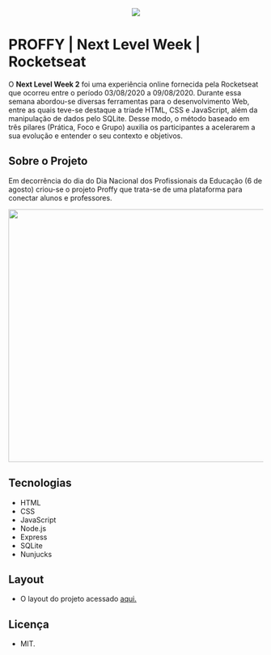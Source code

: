 <p align="center">
  <img src="https://user-images.githubusercontent.com/60404990/83956180-9d0d9b80-a831-11ea-9bc4-15c7d680fff4.png">
</p>

# PROFFY | Next Level Week | Rocketseat
O **Next Level Week 2** foi uma experiência online fornecida pela Rocketseat que ocorreu entre o período 03/08/2020 a 09/08/2020. Durante essa semana abordou-se diversas ferramentas para o desenvolvimento Web, entre as quais teve-se destaque a tríade HTML, CSS e JavaScript, além da manipulação de dados pelo SQLite. Desse modo, o método baseado em três pilares (Prática, Foco e Grupo) auxilia os participantes a acelerarem a sua evolução e entender o seu contexto e objetivos.

## Sobre o Projeto
Em decorrência do dia do Dia Nacional dos Profissionais da Educação (6 de agosto) criou-se o projeto Proffy que trata-se de uma plataforma para conectar alunos e professores. 

<p align="center">
  <img width="700" height="500" src="https://raw.githubusercontent.com/Rocketseat/nlw-02-discovery/master/.github/proffy.png">
</p>

## Tecnologias
- HTML
- CSS
- JavaScript
- Node.js
- Express
- SQLite
- Nunjucks

## Layout

- O layout do projeto acessado [aqui.](https://www.figma.com/file/GHGS126t7WYjnPZdRKChJF/Proffy-Web?node-id=0%3A1)

## Licença
- MIT.
 
